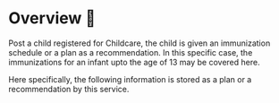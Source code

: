 # Overview 📝

Post a child registered for Childcare, the child is given an immunization schedule or a plan as a recommendation. In this specific case, the immunizations for an infant upto the age of 13 may be covered here. 

Here specifically, the following information is stored as a plan or a recommendation by this service.


